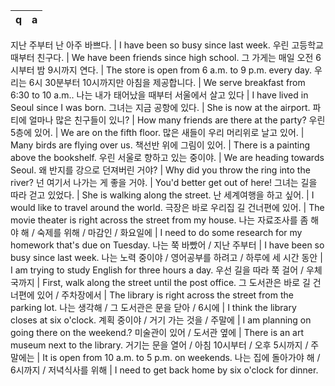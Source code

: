  q  | a
--- | ---

지난 주부터 난 아주 바쁘다.		| I have been so busy since last week.
우린 고등학교 때부터 친구다.		| We have been friends since high school.
그 가게는 매일 오전 6시부터 밤 9시까지 연다.		| The store is open from 6 a.m. to 9 p.m. every day.
우리는 6시 30분부터 10시까지만 아침을 제공합니다.		| We serve breakfast from 6:30 to 10 a.m..
나는 내가 태어났을 때부터 서울에서 살고 있다		| I have lived in Seoul since I was born.
그녀는 지금 공항에 있다.		| She is now at the airport.
파티에 얼마나 많은 친구들이 있니?		| How many friends are there at the party?
우린 5층에 있어.		| We are on the fifth floor.
많은 새들이 우리 머리위로 날고 있어.		| Many birds are flying over us.
책선반 위에 그림이 있어.		| There is a painting above the bookshelf.
우린 서울로 향하고 있는 중이야.		| We are heading towards Seoul.
왜 반지를 강으로 던져버린 거야?		| Why did you throw the ring into the river?
넌 여기서 나가는 게 좋을 거야.		| You'd better get out of here!
그녀는 길을 따라 걷고 있었다.		| She is walking along the street.
난 세계여행을 하고 싶어.		| I would like to travel around the world.
극장은 바로 우리집 길 건너편에 있어.		| The movie theater is right across the street from my house.
나는 자료조사를 좀 해야 해 / 숙제를 위해 / 마감인 / 화요일에		| I need to do some research for my homework that's due on Tuesday.
나는 쭉 바빴어 / 지난 주부터		| I have been so busy since last week.
나는 노력 중이야 / 영어공부를 하려고 / 하루에 세 시간 동안		| I am trying to study English for three hours a day.
우선 길을 따라 쭉 걸어 / 우체국까지			| First, walk along the street until the post office.
그 도서관은 바로 길 건너편에 있어 / 주차장에서		| The library is right across the street from the parking lot.
나는 생각해 / 그 도서관은 문을 닫아 / 6시에		| I think the library closes at six o'clock.
계획 중이야 / 거기 가는 것을 / 주말에		| I am planning on going there on the weekend.?
미술관이 있어 / 도서관 옆에			| There is an art museum next to the library.
거기는 문을 열어 / 아침 10시부터 / 오후 5시까지 / 주말에는		| It is open from 10 a.m. to 5 p.m. on weekends.
나는 집에 돌아가야 해 / 6시까지 / 저녁식사를 위해		| I need to get back home by six o'clock for dinner.